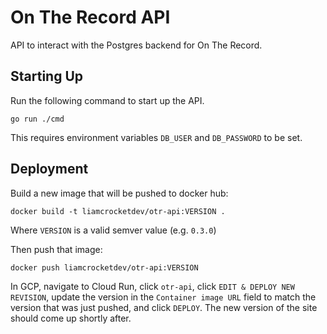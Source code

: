 # On The Record API

API to interact with the Postgres backend for On The Record.

## Starting Up

Run the following command to start up the API.

```
go run ./cmd
```

This requires environment variables `DB_USER` and `DB_PASSWORD` to be set.

## Deployment

Build a new image that will be pushed to docker hub:

`docker build -t liamcrocketdev/otr-api:VERSION .`

Where `VERSION` is a valid semver value (e.g. `0.3.0`)

Then push that image:

`docker push liamcrocketdev/otr-api:VERSION`

In GCP, navigate to Cloud Run, click `otr-api`, click `EDIT & DEPLOY NEW REVISION`, update the
version in the `Container image URL` field to match the version that was just pushed, and
click `DEPLOY`. The new version of the site should come up shortly after.
